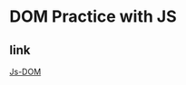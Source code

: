 # DOM Practice with JS

## link 
[Js-DOM](https://app.netlify.com/sites/ephemeral-liger-2e8356/deploys/)